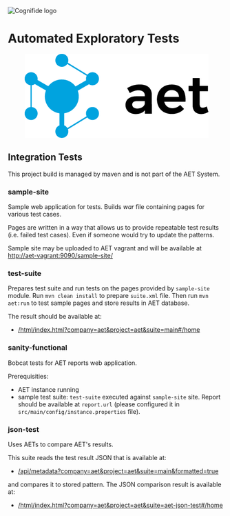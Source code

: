 ![Cognifide logo](http://cognifide.github.io/images/cognifide-logo.png)

# Automated Exploratory Tests
<p align="center">
  <img src="misc/img/aet-logo-black.png" alt="AET Logo"/>
</p>

## Integration Tests

This project build is managed by maven and is not part of the AET System.

### sample-site

Sample web application for tests. Builds *war* file containing pages for various test cases.

Pages are written in a way that allows us to provide repeatable test results
(i.e. failed test cases).
Even if someone would try to update the patterns.


Sample site may be uploaded to AET vagrant and will be available at  
[http://aet-vagrant:9090/sample-site/](http://aet-vagrant:9090/sample-site/)

### test-suite

Prepares test suite and run tests on the pages provided by `sample-site` module.
Run `mvn clean install` to prepare `suite.xml` file.
Then run `mvn aet:run` to test sample pages and store results in AET database.

The result should be available at:

* [/html/index.html?company=aet&project=aet&suite=main#/home](http://localhost:8181/html/index.html?company=aet&project=aet&suite=main#/home)


### sanity-functional

Bobcat tests for AET reports web application.

Prerequisities:

* AET instance running
* sample test suite: `test-suite` executed against `sample-site` site.
Report should be available at `report.url`
(please configured it in `src/main/config/instance.properties` file).


### json-test

Uses AETs to compare AET's results.

This suite reads the test result JSON that is available at:

* [/api/metadata?company=aet&project=aet&suite=main&formatted=true](http://127.0.0.1:8181/api/metadata?company=aet&project=aet&suite=main&formatted=true)

and compares it to stored pattern. The JSON comparison result is available at:

* [/html/index.html?company=aet&project=aet&suite=aet-json-test#/home](http://localhost:8181/html/index.html?company=aet&project=aet&suite=aet-json-test#/home)

